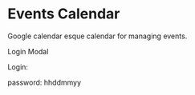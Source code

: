 # Events Calendar

Google calendar esque calendar for managing events.

Login Modal

Login:

password: hhddmmyy
